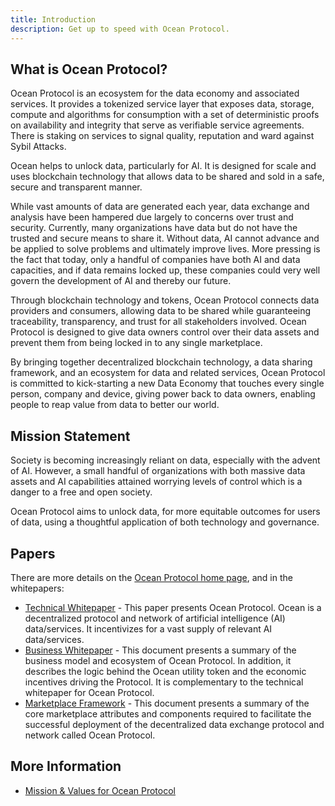 ```yaml
---
title: Introduction
description: Get up to speed with Ocean Protocol.
---
```


## What is Ocean Protocol?

Ocean Protocol is an ecosystem for the data economy and associated services. It provides a tokenized service layer that exposes data, storage, compute and algorithms for consumption with a set of deterministic proofs on availability and integrity that serve as verifiable service agreements. There is staking on services to signal quality, reputation and ward against Sybil Attacks.

Ocean helps to unlock data, particularly for AI. It is designed for scale and uses blockchain technology that allows data to be shared and sold in a safe, secure and transparent manner.

While vast amounts of data are generated each year, data exchange and analysis have been hampered due largely to concerns over trust and security. Currently, many organizations have data but do not have the trusted and secure means to share it. Without data, AI cannot advance and be applied to solve problems and ultimately improve lives. More pressing is the fact that today, only a handful of companies have both AI and data capacities, and if data remains locked up, these companies could very well govern the development of AI and thereby our future.

Through blockchain technology and tokens, Ocean Protocol connects data providers and consumers, allowing data to be shared while guaranteeing traceability, transparency, and trust for all stakeholders involved. Ocean Protocol is designed to give data owners control over their data assets and prevent them from being locked in to any single marketplace.

By bringing together decentralized blockchain technology, a data sharing framework, and an ecosystem for data and related services, Ocean Protocol is committed to kick-starting a new Data Economy that touches every single person, company and device, giving power back to data owners, enabling people to reap value from data to better our world.

## Mission Statement

Society is becoming increasingly reliant on data, especially with the advent of AI. However, a small handful of organizations with both massive data assets and AI capabilities attained worrying levels of control which is a danger to a free and open society.

Ocean Protocol aims to unlock data, for more equitable outcomes for users of data, using a thoughtful application of both technology and governance.

## Papers

There are more details on the
[Ocean Protocol home page](https://oceanprotocol.com/#papers),
and in the whitepapers:

- [Technical Whitepaper](https://oceanprotocol.com/tech-whitepaper.pdf) - This paper presents Ocean Protocol. Ocean is a decentralized protocol and network of artificial intelligence (AI) data/services. It incentivizes for a vast supply of relevant AI data/services.
- [Business Whitepaper](https://oceanprotocol.com/business-whitepaper.pdf) - This document presents a summary of the business model and ecosystem of Ocean Protocol. In addition, it describes the logic behind the Ocean utility token and the economic incentives driving the Protocol. It is complementary to the technical whitepaper for Ocean Protocol.
- [Marketplace Framework](https://oceanprotocol.com/marketplace-framework.pdf) - This document presents a summary of the core marketplace attributes and components required to facilitate the successful deployment of the decentralized data exchange protocol and network called Ocean Protocol.

## More Information

- [Mission & Values for Ocean Protocol](https://blog.oceanprotocol.com/mission-values-for-ocean-protocol-aba998e95b8)
